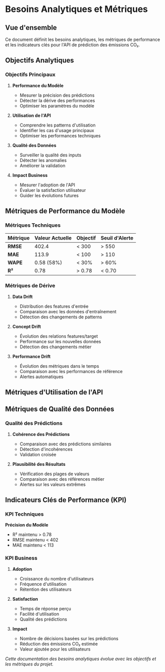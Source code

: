 # Besoins Analytiques et Métriques

## Vue d'ensemble

Ce document définit les besoins analytiques, les métriques de performance et les indicateurs clés pour l'API de prédiction des émissions CO₂.

## Objectifs Analytiques

### Objectifs Principaux

1. **Performance du Modèle**
   - Mesurer la précision des prédictions
   - Détecter la dérive des performances
   - Optimiser les paramètres du modèle

2. **Utilisation de l'API**
   - Comprendre les patterns d'utilisation
   - Identifier les cas d'usage principaux
   - Optimiser les performances techniques

3. **Qualité des Données**
   - Surveiller la qualité des inputs
   - Détecter les anomalies
   - Améliorer la validation

4. **Impact Business**
   - Mesurer l'adoption de l'API
   - Évaluer la satisfaction utilisateur
   - Guider les évolutions futures

## Métriques de Performance du Modèle

### Métriques Techniques

| Métrique | Valeur Actuelle | Objectif | Seuil d'Alerte |
|----------|-----------------|----------|----------------|
| **RMSE** | 402.4 | < 300 | > 550 |
| **MAE** | 113.9 | < 100 | > 110 |
| **WAPE** | 0.58 (58%) | < 30% | > 60% |
| **R²** | 0.78 | > 0.78 | < 0.70 |

### Métriques de Dérive

1. **Data Drift**
   - Distribution des features d'entrée
   - Comparaison avec les données d'entraînement
   - Détection des changements de patterns

2. **Concept Drift**
   - Évolution des relations features/target
   - Performance sur les nouvelles données
   - Détection des changements métier

3. **Performance Drift**
   - Évolution des métriques dans le temps
   - Comparaison avec les performances de référence
   - Alertes automatiques


## Métriques d'Utilisation de l'API

##  Métriques de Qualité des Données

### Qualité des Prédictions

1. **Cohérence des Prédictions**
   - Comparaison avec des prédictions similaires
   - Détection d'incohérences
   - Validation croisée

2. **Plausibilité des Résultats**
   - Vérification des plages de valeurs
   - Comparaison avec des références métier
   - Alertes sur les valeurs extrêmes

## Indicateurs Clés de Performance (KPI)

### KPI Techniques

 **Précision du Modèle**
   - R² maintenu > 0.78
   - RMSE maintenu < 402
   - MAE maintenu < 113

### KPI Business

1. **Adoption**
   - Croissance du nombre d'utilisateurs
   - Fréquence d'utilisation
   - Rétention des utilisateurs

2. **Satisfaction**
   - Temps de réponse perçu
   - Facilité d'utilisation
   - Qualité des prédictions

3. **Impact**
   - Nombre de décisions basées sur les prédictions
   - Réduction des émissions CO₂ estimée
   - Valeur ajoutée pour les utilisateurs

*Cette documentation des besoins analytiques évolue avec les objectifs et les métriques du projet.*
